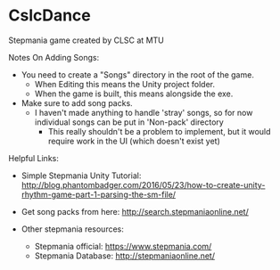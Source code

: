 # CslcDance
Stepmania game created by CLSC at MTU

Notes On Adding Songs:
* You need to create a "Songs" directory in the root of the game.
  * When Editing this means the Unity project folder.
  * When the game is built, this means alongside the exe.
* Make sure to add song packs.
  * I haven't made anything to handle 'stray' songs, so for now individual songs can be put in 'Non-pack' directory
    * This really shouldn't be a problem to implement, but it would require work in the UI (which doesn't exist yet)

Helpful Links:
* Simple Stepmania Unity Tutorial: http://blog.phantombadger.com/2016/05/23/how-to-create-unity-rhythm-game-part-1-parsing-the-sm-file/

* Get song packs from here: http://search.stepmaniaonline.net/

* Other stepmania resources:
  * Stepmania official: https://www.stepmania.com/
  * Stepmania Database: http://stepmaniaonline.net/
